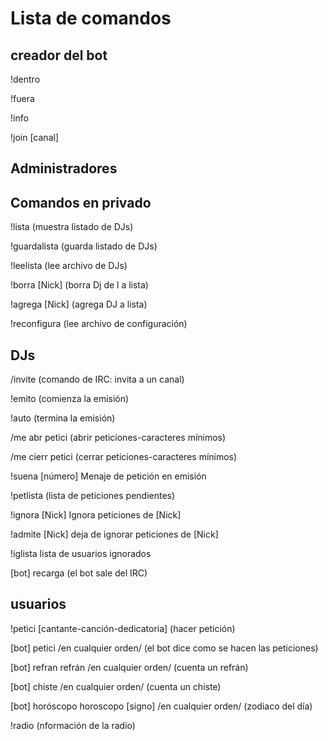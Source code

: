 # Lista de comandos

## creador del bot

!dentro 

!fuera

!info

!join [canal]

## Administradores

## Comandos en privado

!lista (muestra listado de DJs)

!guardalista (guarda listado de DJs)

!leelista (lee archivo de DJs)

!borra [Nick] (borra Dj de l a lista)

!agrega [Nick] (agrega DJ a lista)

!reconfigura (lee archivo de configuración)

## DJs

/invite (comando de IRC: invita a un canal)

!emito (comienza la emisión)

!auto (termina la emisión)

/me abr petici (abrir peticiones-caracteres mínimos)

/me cierr petici (cerrar peticiones-caracteres mínimos)

!suena [número] Menaje de petición en emisión

!petlista (lista de peticiones pendientes)

!ignora [Nick] Ignora peticiones de [Nick]

!admite [Nick] deja de ignorar peticiones de [Nick]

!iglista lista de usuarios ignorados

[bot] recarga (el bot sale del IRC)

## usuarios

!petici [cantante-canción-dedicatoria] (hacer petición)

[bot] petici /en cualquier orden/ (el bot dice como se hacen las peticiones)

[bot] refran refrán /en cualquier orden/ (cuenta un refrán)

[bot] chiste /en cualquier orden/ (cuenta un chiste)

[bot] horóscopo horoscopo [signo] /en cualquier orden/ (zodiaco del día)

!radio (nformación de la radio)
